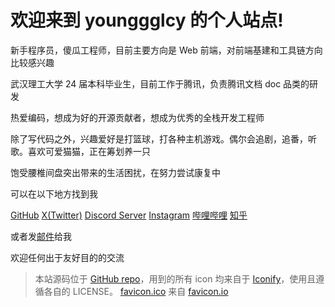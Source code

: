 <h1> 欢迎来到 younggglcy 的个人站点! </h1>

新手程序员，傻瓜工程师，目前主要方向是 Web 前端，对前端基建和工具链方向比较感兴趣

武汉理工大学 24 届本科毕业生，目前工作于腾讯，负责腾讯文档 doc 品类的研发

热爱编码，想成为好的开源贡献者，想成为优秀的全栈开发工程师

除了写代码之外，兴趣爱好是打篮球，打各种主机游戏。偶尔会追剧，追番，听歌。喜欢可爱猫猫，正在筹划养一只

饱受腰椎间盘突出带来的生活困扰，在努力尝试康复中

可以在以下地方找到我

<p flex="~ gap-2 wrap" class="mt--2!">
  <a flex="~ items-center gap-1" href="https://github.com/younggglcy" target="_blank"><span inline-block op75 i-simple-icons-github /> GitHub</a>
  <a flex="~ items-center gap-1" href="https://www.twitter.com/younggglcy_yyy" target="_blank"><span inline-block op75 i-ri:twitter-x-fill /> X(Twitter)</a>
  <a flex="~ items-center gap-1" href="https://discord.gg/8puqB9Dk64" target="_blank"><span inline-block op75 i-simple-icons-discord /> Discord Server</a>
  <a flex="~ items-center gap-1" href="https://www.instagram.com/younggglcy/" target="_blank"><span inline-block op75 i-simple-icons-instagram /> Instagram</a>
  <a flex="~ items-center gap-1" href="https://space.bilibili.com/74026182" target="_blank"><span inline-block op75 i-simple-icons-bilibili /> 哔哩哔哩</a>
  <a flex="~ items-center gap-1" href="https://www.zhihu.com/people/youngggglcy" target="_blank"><span inline-block op75 i-simple-icons-zhihu /> 知乎</a>
</p>

或者发[邮件](mailto:younggglcy@gmail.com)给我

欢迎任何出于友好目的的交流

> 本站源码位于 [GitHub repo](https://github.com/younggglcy/blog)，用到的所有 icon 均来自于 [Iconify](https://iconify.design/)，使用且遵循各自的 LICENSE。
[favicon.ico](/favicon.ico) 来自 [favicon.io](https://favicon.io/emoji-favicons/ghost)
